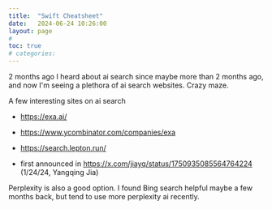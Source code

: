 ```yaml
---
title:  "Swift Cheatsheet"
date:   2024-06-24 10:26:00
layout: page
#
toc: true
# categories:
---
```


2 months ago
I heard about ai search since maybe more than 2 months ago, and now I'm seeing a plethora of ai search websites. Crazy maze.

A few interesting sites on ai search
- https://exa.ai/
- https://www.ycombinator.com/companies/exa

- https://search.lepton.run/
- first announced in https://x.com/jiayq/status/1750935085564764224 (1/24/24, Yangqing Jia)

Perplexity is also a good option. I found Bing search helpful maybe a few months back, but tend to use more perplexity ai recently.
